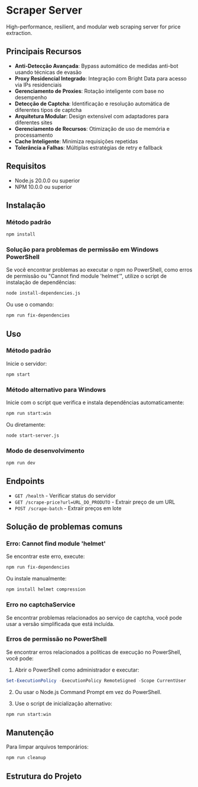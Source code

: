 # Scraper Server

High-performance, resilient, and modular web scraping server for price extraction.

## Principais Recursos

- **Anti-Detecção Avançada**: Bypass automático de medidas anti-bot usando técnicas de evasão
- **Proxy Residencial Integrado**: Integração com Bright Data para acesso via IPs residenciais
- **Gerenciamento de Proxies**: Rotação inteligente com base no desempenho
- **Detecção de Captcha**: Identificação e resolução automática de diferentes tipos de captcha
- **Arquitetura Modular**: Design extensível com adaptadores para diferentes sites
- **Gerenciamento de Recursos**: Otimização de uso de memória e processamento
- **Cache Inteligente**: Minimiza requisições repetidas
- **Tolerância a Falhas**: Múltiplas estratégias de retry e fallback

## Requisitos

- Node.js 20.0.0 ou superior
- NPM 10.0.0 ou superior

## Instalação

### Método padrão
```bash
npm install
```

### Solução para problemas de permissão em Windows PowerShell
Se você encontrar problemas ao executar o npm no PowerShell, como erros de permissão ou "Cannot find module 'helmet'", utilize o script de instalação de dependências:

```bash
node install-dependencies.js
```

Ou use o comando:
```bash
npm run fix-dependencies
```

## Uso

### Método padrão
Inicie o servidor:
```bash
npm start
```

### Método alternativo para Windows
Inicie com o script que verifica e instala dependências automaticamente:
```bash
npm run start:win
```
Ou diretamente:
```bash
node start-server.js
```

### Modo de desenvolvimento
```bash
npm run dev
```

## Endpoints

- `GET /health` - Verificar status do servidor
- `GET /scrape-price?url=URL_DO_PRODUTO` - Extrair preço de um URL
- `POST /scrape-batch` - Extrair preços em lote

## Solução de problemas comuns

### Erro: Cannot find module 'helmet'
Se encontrar este erro, execute:
```bash
npm run fix-dependencies
```

Ou instale manualmente:
```bash
npm install helmet compression
```

### Erro no captchaService
Se encontrar problemas relacionados ao serviço de captcha, você pode usar a versão simplificada que está incluída.

### Erros de permissão no PowerShell
Se encontrar erros relacionados a políticas de execução no PowerShell, você pode:

1. Abrir o PowerShell como administrador e executar:
```powershell
Set-ExecutionPolicy -ExecutionPolicy RemoteSigned -Scope CurrentUser
```

2. Ou usar o Node.js Command Prompt em vez do PowerShell.

3. Use o script de inicialização alternativo:
```bash
npm run start:win
```

## Manutenção

Para limpar arquivos temporários:
```bash
npm run cleanup
```

## Estrutura do Projeto

```